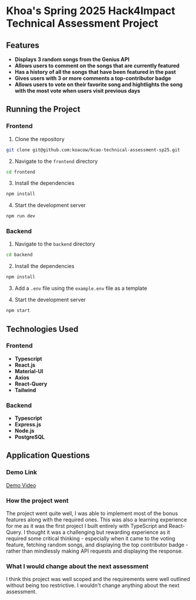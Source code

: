 # Khoa's Spring 2025 Hack4Impact Technical Assessment Project

## Features

- **Displays 3 random songs from the Genius API**
- **Allows users to comment on the songs that are currently featured**
- **Has a history of all the songs that have been featured in the past**
- **Gives users with 3 or more comments a top-contributor badge**
- **Allows users to vote on their favorite song and hightlights the song with the most vote when users visit previous days**

## Running the Project

### Frontend

1. Clone the repository

```bash
git clone git@github.com:koacow/kcao-technical-assessment-sp25.git
```

2. Navigate to the `frontend` directory

```bash
cd frontend
```

3. Install the dependencies

```bash
npm install
```

4. Start the development server

```bash
npm run dev
```

### Backend

1. Navigate to the `backend` directory

```bash
cd backend
```

2. Install the dependencies

```bash
npm install
```

3. Add a `.env` file using the `example.env` file as a template

4. Start the development server

```bash
npm start
```


## Technologies Used

### Frontend

- **Typescript**
- **React.js**
- **Material-UI**
- **Axios**
- **React-Query**
- **Tailwind**

### Backend

- **Typescript**
- **Express.js**
- **Node.js**
- **PostgreSQL**

## Application Questions

### Demo Link

[Demo Video](https://drive.google.com/file/d/1LZFqRsOi98Q_cq7F-jbXirPNeMe45evE/view?usp=sharing)

### How the project went

The project went quite well, I was able to implement most of the bonus features along with the required ones. This was also a learning experience for me as it was the first project I built entirely with TypeScript and React-Query. I thought it was a challenging but rewarding experience as it required some critical thinking - especially when it came to the voting feature, fetching random songs, and displaying the top contributor badge - rather than mindlessly making API requests and displaying the response.

### What I would change about the next assessment

I think this project was well scoped and the requirements were well outlined without being too restrictive. I wouldn't change anything about the next assessment.
